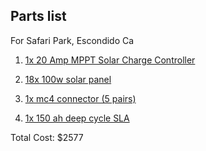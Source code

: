 <h2>Parts list</h2>
For Safari Park, Escondido Ca

1. [1x 20 Amp MPPT Solar Charge Controller](https://richsolar.com/products/20-amp-mppt-solar-charge-controller)

2. [18x 100w solar panel](https://richsolar.com/products/100-watt-solar-panel)

3. [1x mc4 connector (5 pairs)](https://www.homedepot.com/p/Renogy-MC4-Solar-Panel-Cable-Connector-Pair-Male-Female-RNG-CNCT-MC4x5/308860705?source=shoppingads&locale=en-US&srsltid=AfmBOoq4PROB23T0-6nSvHUel0edKbvzpLrgKgJozMfjEiYVMCSiN8N0r7M)

4. [1x 150 ah deep cycle SLA](https://www.homedepot.com/p/MIGHTY-MAX-BATTERY-12V-150AH-SLA-Replacement-Battery-for-150ah-Deep-Cycle-Rechargeable-Battery-MAX3941581/322002120?source=shoppingads&locale=en-US&srsltid=AfmBOoqWpyAxVtxyfff5KhM6akXlFEua6ftMqvfaC1VMXUc18HWvKmIIevc)

Total Cost: $2577